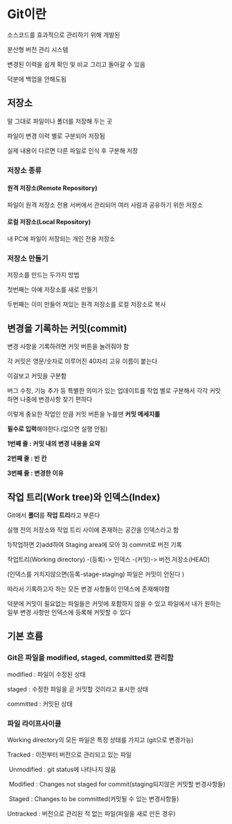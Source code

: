 # Git이란

소스코드를 효과적으로 관리하기 위해 개발된

분산형 버전 관리 시스템

변경된 이력을 쉽게 확인 및 비교 그리고 돌아갈 수 있음

덕분에 백업을 안해도됨

## 저장소

말 그대로 파일이나 폴더를 저장해 두는 곳

파일이 변경 이력 별로 구분되어 저장됨

실제 내용이 다르면 다른 파일로 인식 후 구분해 저장

### 저장소 종류

#### 원격 저장소(Remote Repository)

파일이 원격 저장소 전용 서버에서 관리되어 여러 사람과 공유하기 위한 저장소

#### 로컬 저장소(Local  Repository)

내 PC에 파일이 저장되는 개인 전용 저장소

### 저장소 만들기

저장소를 만드는 두가지 방법

첫번째는 아예 저장소를 새로 만들기

두번째는 이미 만들어 져있는 원격 저장소를 로컬 저장소로 복사



## 변경을 기록하는 커밋(commit)

변경 사항을 기록하려면 커밋 버튼을 눌려줘야 함

각 커밋은 영문/숫자로 이루어진 40자리 고유 이름이 붙는다

이걸보고 커밋을 구분함

버그 수정, 기능 추가 등 특별한 의미가 있는 업데이트를 작업 별로 구분해서 각각 커밋하면 나중에 변경사항 찾기 편하다

이렇게 중요한 작업인 만큼 커밋 버튼을 누를땐 **커밋 메세지를** 

**필수로 입력**해야한다.(없으면 실행 안됨)

**1번째 줄 : 커밋 내의 변경 내용을 요약**

**2번째 줄 : 빈 칸**

**3번째 줄 : 변경한 이유**



## 작업 트리(Work tree)와 인덱스(Index)

Git에서 **폴더**를 **작업 트리**라고 부른다

실행 전의 저장소와 작업 트리 사이에 존재하는 공간을 인덱스라고 함

1)작업하면 2)add하여 Staging area에 모아 3) commit로 버전 기록

작업트리(Working directory) -(등록)-> 인덱스 -(커밋)-> 버전.저장소(HEAD)

(인덱스를 거치지않으면(등록-stage-staging) 파일은 커밋이 안된다 )



따라서 기록하고자 하는 모든 변경 사항들이 인덱스에 존재해야함

덕분에 커밋이 필요없는 파일들은 커밋에 포함하지 않을 수 있고 파일에서 내가 원하는 일부 변경 사항만 인덱스에 등록해 커밋할 수 있다

## 기본 흐름

### Git은 파일을 modified, staged, committed로 관리함

modified : 파일이 수정된 상태

staged : 수정한 파일을 곧 커밋할 것이라고 표시한 상태

committed : 커밋된 상태



### 파일 라이프사이클

Working directory의 모든 파일은 특정 상태를 가지고 (git으로 변경가능)

Tracked : 이전부터 버전으로 관리되고 있는 파일

​	Unmodified : git status에 나타나지 않음

​	Modified : Changes not staged for commit(staging되지않은 커밋할 번경사항들)

​	Staged : Changes to be committed(커밋될 수 있는 변경사항들)

Untracked : 버전으로 관리된 적 없는 파일(파일을 새로 만든 경우)

